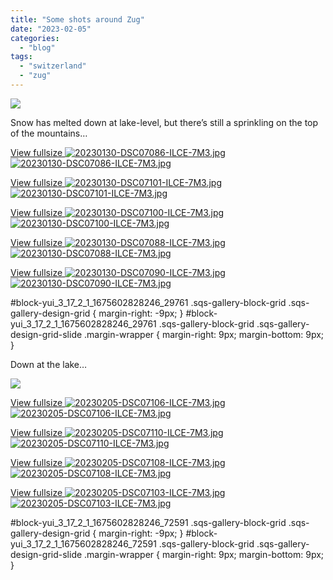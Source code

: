 ```yaml
---
title: "Some shots around Zug"
date: "2023-02-05"
categories: 
  - "blog"
tags: 
  - "switzerland"
  - "zug"
---
```


![](/assets/images/a73af-20230205-dsc07106-ilce-7m3.jpg)

Snow has melted down at lake-level, but there’s still a sprinkling on the top of the mountains…

[View fullsize ![20230130-DSC07086-ILCE-7M3.jpg](/assets/images/47a8a-20230130-dsc07086-ilce-7m3.jpg)![20230130-DSC07086-ILCE-7M3.jpg](/assets/images/47a8a-20230130-dsc07086-ilce-7m3.jpg)](https://exportforscript.wordpress.com/wp-content/uploads/2023/02/47a8a-20230130-dsc07086-ilce-7m3.jpg) 

[View fullsize ![20230130-DSC07101-ILCE-7M3.jpg](/assets/images/f4146-20230130-dsc07101-ilce-7m3.jpg)![20230130-DSC07101-ILCE-7M3.jpg](/assets/images/f4146-20230130-dsc07101-ilce-7m3.jpg)](https://exportforscript.wordpress.com/wp-content/uploads/2023/02/f4146-20230130-dsc07101-ilce-7m3.jpg) 

[View fullsize ![20230130-DSC07100-ILCE-7M3.jpg](/assets/images/df5bd-20230130-dsc07100-ilce-7m3.jpg)![20230130-DSC07100-ILCE-7M3.jpg](/assets/images/df5bd-20230130-dsc07100-ilce-7m3.jpg)](https://exportforscript.wordpress.com/wp-content/uploads/2023/02/df5bd-20230130-dsc07100-ilce-7m3.jpg) 

[View fullsize ![20230130-DSC07088-ILCE-7M3.jpg](/assets/images/50e77-20230130-dsc07088-ilce-7m3.jpg)![20230130-DSC07088-ILCE-7M3.jpg](/assets/images/50e77-20230130-dsc07088-ilce-7m3.jpg)](https://exportforscript.wordpress.com/wp-content/uploads/2023/02/50e77-20230130-dsc07088-ilce-7m3.jpg) 

[View fullsize ![20230130-DSC07090-ILCE-7M3.jpg](/assets/images/79939-20230130-dsc07090-ilce-7m3.jpg)![20230130-DSC07090-ILCE-7M3.jpg](/assets/images/79939-20230130-dsc07090-ilce-7m3.jpg)](https://exportforscript.wordpress.com/wp-content/uploads/2023/02/79939-20230130-dsc07090-ilce-7m3.jpg) 

#block-yui\_3\_17\_2\_1\_1675602828246\_29761 .sqs-gallery-block-grid .sqs-gallery-design-grid { margin-right: -9px; } #block-yui\_3\_17\_2\_1\_1675602828246\_29761 .sqs-gallery-block-grid .sqs-gallery-design-grid-slide .margin-wrapper { margin-right: 9px; margin-bottom: 9px; }

Down at the lake…

![](/assets/images/8f4dd-20230130-dsc07098-ilce-7m3.jpg)

[View fullsize ![20230205-DSC07106-ILCE-7M3.jpg](/assets/images/b9065-20230205-dsc07106-ilce-7m3.jpg)![20230205-DSC07106-ILCE-7M3.jpg](/assets/images/b9065-20230205-dsc07106-ilce-7m3.jpg)](https://exportforscript.wordpress.com/wp-content/uploads/2023/02/b9065-20230205-dsc07106-ilce-7m3.jpg) 

[View fullsize ![20230205-DSC07110-ILCE-7M3.jpg](/assets/images/8187c-20230205-dsc07110-ilce-7m3.jpg)![20230205-DSC07110-ILCE-7M3.jpg](/assets/images/8187c-20230205-dsc07110-ilce-7m3.jpg)](https://exportforscript.wordpress.com/wp-content/uploads/2023/02/8187c-20230205-dsc07110-ilce-7m3.jpg) 

[View fullsize ![20230205-DSC07108-ILCE-7M3.jpg](/assets/images/76517-20230205-dsc07108-ilce-7m3.jpg)![20230205-DSC07108-ILCE-7M3.jpg](/assets/images/76517-20230205-dsc07108-ilce-7m3.jpg)](https://exportforscript.wordpress.com/wp-content/uploads/2023/02/76517-20230205-dsc07108-ilce-7m3.jpg) 

[View fullsize ![20230205-DSC07103-ILCE-7M3.jpg](/assets/images/2e06d-20230205-dsc07103-ilce-7m3.jpg)![20230205-DSC07103-ILCE-7M3.jpg](/assets/images/2e06d-20230205-dsc07103-ilce-7m3.jpg)](https://exportforscript.wordpress.com/wp-content/uploads/2023/02/2e06d-20230205-dsc07103-ilce-7m3.jpg) 

#block-yui\_3\_17\_2\_1\_1675602828246\_72591 .sqs-gallery-block-grid .sqs-gallery-design-grid { margin-right: -9px; } #block-yui\_3\_17\_2\_1\_1675602828246\_72591 .sqs-gallery-block-grid .sqs-gallery-design-grid-slide .margin-wrapper { margin-right: 9px; margin-bottom: 9px; }
